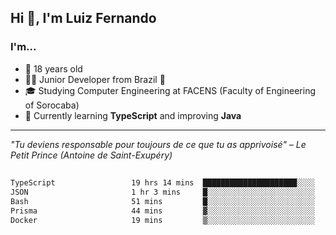 <h2>Hi 👋, I'm Luiz Fernando</h2>

### I'm...
* 🤟 18 years old
* 👨‍💻 Junior Developer from Brazil 💚
* 🎓 Studying Computer Engineering at FACENS (Faculty of Engineering of Sorocaba)
* 🔭 Currently learning **TypeScript** and improving **Java**

---

_"Tu deviens responsable pour toujours de ce que tu as apprivoisé" – Le Petit Prince (Antoine de Saint-Exupéry)_

##

<!--START_SECTION:waka-->

```txt
TypeScript                 19 hrs 14 mins  █████████████████████░░░░   84.02 %
JSON                       1 hr 3 mins     █░░░░░░░░░░░░░░░░░░░░░░░░   04.65 %
Bash                       51 mins         █░░░░░░░░░░░░░░░░░░░░░░░░   03.72 %
Prisma                     44 mins         ▓░░░░░░░░░░░░░░░░░░░░░░░░   03.27 %
Docker                     19 mins         ▒░░░░░░░░░░░░░░░░░░░░░░░░   01.42 %
```

<!--END_SECTION:waka-->
